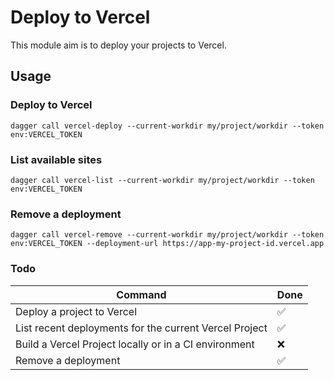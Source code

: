 # Deploy to Vercel

This module aim is to deploy your projects to Vercel.

## Usage

### Deploy to Vercel

```shell
dagger call vercel-deploy --current-workdir my/project/workdir --token env:VERCEL_TOKEN
```

### List available sites

```shell
dagger call vercel-list --current-workdir my/project/workdir --token env:VERCEL_TOKEN
```

### Remove a deployment

```shell
dagger call vercel-remove --current-workdir my/project/workdir --token env:VERCEL_TOKEN --deployment-url https://app-my-project-id.vercel.app

```

### Todo
| Command                | Done |
|------------------------|------|
| Deploy a project to Vercel  | ✅    |
| List recent deployments for the current Vercel Project | ✅    |
| Build a Vercel Project locally or in a CI environment       | ❌    |
| Remove a deployment       | ✅    |